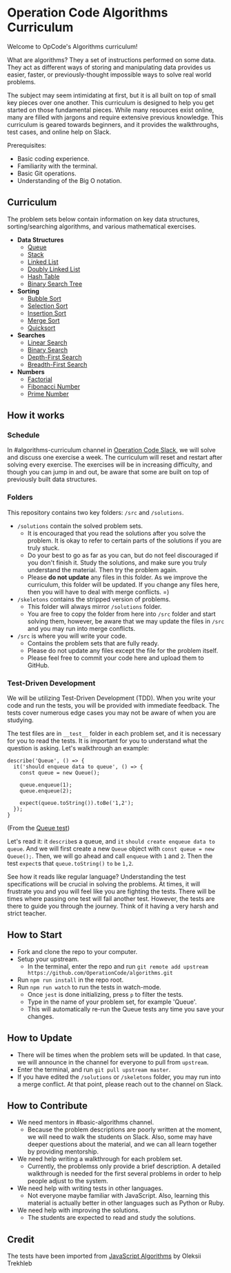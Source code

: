 # Operation Code Algorithms Curriculum

Welcome to OpCode's Algorithms curriculum!

What are algorithms? They a set of instructions performed on some data. They act as different ways of storing and manipulating data provides us easier, faster, or previously-thought impossible ways to solve real world problems.

The subject may seem intimidating at first, but it is all built on top of small key pieces over one another. This curriculum is designed to help you get started on those fundamental pieces. While many resources exist online, many are filled with jargons and require extensive previous knowledge. This curriculum is geared towards beginners, and it provides the walkthroughs, test cases, and online help on Slack.

Prerequisites:

- Basic coding experience.
- Familiarity with the terminal.
- Basic Git operations.
- Understanding of the Big O notation.

## Curriculum

The problem sets below contain information on key data structures, sorting/searching algorithms, and various mathematical exercises.

- **Data Structures**
  - [Queue](src/data-structures/queue)
  - [Stack](src/data-structures/stack)
  - [Linked List](src/data-structures/linked-list)
  - [Doubly Linked List](src/data-structures/doubly-linked-list)
  - [Hash Table](src/data-structures/hash-table)
  - [Binary Search Tree](src/data-structures/tree/binary-search-tree)
- **Sorting**
  - [Bubble Sort](src/algorithms/sorting/bubble-sort)
  - [Selection Sort](src/algorithms/sorting/selection-sort)
  - [Insertion Sort](src/algorithms/sorting/insertion-sort)
  - [Merge Sort](src/algorithms/sorting/merge-sort)
  - [Quicksort](src/algorithms/sorting/quick-sort)
- **Searches**
  - [Linear Search](src/algorithms/search/linear-search)
  - [Binary Search](src/algorithms/search/binary-search)
  - [Depth-First Search](src/algorithms/tree/depth-first-search)
  - [Breadth-First Search](src/algorithms/tree/breadth-first-search)
- **Numbers**
  - [Factorial](src/algorithms/numbers/factorial)
  - [Fibonacci Number](src/algorithms/numbers/fibonacci)
  - [Prime Number](src/algorithms/numbers/prime)

## How it works

### Schedule

In #algorithms-curriculum channel in [Operation Code Slack](https://operationcode.org), we will solve and discuss one exercise a week. The curriculum will reset and restart after solving every exercise. The exercises will be in increasing difficulty, and though you can jump in and out, be aware that some are built on top of previously built data structures.

### Folders

This repository contains two key folders: `/src` and `/solutions`.

- `/solutions` contain the solved problem sets.
  - It is encouraged that you read the solutions after you solve the problem. It is okay to refer to certain parts of the solutions if you are truly stuck.
  - Do your best to go as far as you can, but do not feel discouraged if you don't finish it. Study the solutions, and make sure you truly understand the material. Then try the problem again.
  - Please **do not update** any files in this folder. As we improve the curriculum, this folder will be updated. If you change any files here, then you will have to deal with merge conflicts. =)
- `/skeletons` contains the stripped version of problems.
  - This folder will always mirror `/solutions` folder.
  - You are free to copy the folder from here into `/src` folder and start solving them, however, be aware that we may update the files in `/src` and you may run into merge conflicts.
- `/src` is where you will write your code.
  - Contains the problem sets that are fully ready.
  - Please do not update any files except the file for the problem itself.
  - Please feel free to commit your code here and upload them to GitHub.

### Test-Driven Development

We will be utilizing Test-Driven Development (TDD). When you write your code and run the tests, you will be provided with immediate feedback. The tests cover numerous edge cases you may not be aware of when you are studying.

The test files are in `__test__` folder in each problem set, and it is necessary for you to read the tests. It is important for you to understand what the question is asking. Let's walkthrough an example:

```
describe('Queue', () => {
  it('should enqueue data to queue', () => {
    const queue = new Queue();

    queue.enqueue(1);
    queue.enqueue(2);

    expect(queue.toString()).toBe('1,2');
  });
}
```

(From the [Queue test](/src/data-structures/queue/__test__/Queue.test.js))

Let's read it: it `describe`s a queue, and `it` `should create enqueue data to queue`. And we will first create a new `Queue` object with `const queue = new Queue();`. Then, we will go ahead and call `enqueue` with `1` and `2`. Then the test `expect`s that `queue.toString()` `to` `be` `1,2`.

See how it reads like regular language? Understanding the test specifications will be crucial in solving the problems. At times, it will frustrate you and you will feel like you are fighting the tests. There will be times where passing one test will fail another test. However, the tests are there to guide you through the journey. Think of it having a very harsh and strict teacher.

## How to Start

- Fork and clone the repo to your computer.
- Setup your upstream.
  - In the terminal, enter the repo and run `git remote add upstream https://github.com/OperationCode/algorithms.git`
- Run `npm run install` in the repo root.
- Run `npm run watch` to run the tests in watch-mode.
  - Once `jest` is done initializing, press `p` to filter the tests.
  - Type in the name of your problem set, for example 'Queue'.
  - This will automatically re-run the Queue tests any time you save your changes.

## How to Update

- There will be times when the problem sets will be updated. In that case, we will announce in the channel for everyone to pull from `upstream`.
- Enter the terminal, and run `git pull upstream master`.
- If you have edited the `/solutions` or `/skeletons` folder, you may run into a merge conflict. At that point, please reach out to the channel on Slack.

## How to Contribute

- We need mentors in #basic-algorithms channel.
  - Because the problem descriptions are poorly written at the moment, we will need to walk the students on Slack. Also, some may have deeper questions about the material, and we can all learn together by providing mentorship.
- We need help writing a walkthrough for each problem set.
  - Currently, the problemss only provide a brief description. A detailed walkthrough is needed for the first several problems in order to help people adjust to the system.
- We need help with writing tests in other languages.
  - Not everyone maybe familiar with JavaScript. Also, learning this material is actually better in other languages such as Python or Ruby.
- We need help with improving the solutions.
  - The students are expected to read and study the solutions.

## Credit

The tests have been imported from [JavaScript Algorithms](https://github.com/trekhleb/javascript-algorithms) by Oleksii Trekhleb
